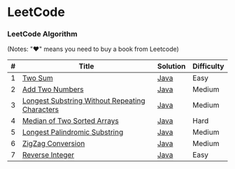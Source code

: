 # LeetCode


### LeetCode Algorithm

(Notes: "&hearts;" means you need to buy a book from Leetcode)

| # | Title | Solution | Difficulty |
|---| ----- | -------- | ---------- |
|1|[Two Sum](https://leetcode.com/problems/two-sum/) | [Java](./src/twoSum/TwoSum.java)|Easy|
|2|[Add Two Numbers](https://leetcode.com/problems/add-two-numbers/)|[Java](./src/addTwoNumbers/AddTwoNumbers.java)|Medium|
|3|[Longest Substring Without Repeating Characters](https://leetcode.com/problems/longest-substring-without-repeating-characters/)|[Java](./src/lengthOfLongestSubstring/LongestSubstringWithoutRepeatingCharacters.java)|Medium|
|4|[Median of Two Sorted Arrays](https://leetcode.com/problems/median-of-two-sorted-arrays/)|[Java](./src/medianofTwoSortedArrays/MedianOfTwoSortedArrays.java)|Hard|
|5|[Longest Palindromic Substring](https://leetcode.com/problems/longest-palindromic-substring/)|[Java](./src/longestPalindromicSubstring/LongestPalindromicSubstring.java)|Medium|
|6|[ZigZag Conversion](https://leetcode.com/problems/zigzag-conversion/)|[Java](./src/zigZagConversion/ZigZagConversion.java)|Medium|
|7|[Reverse Integer](https://leetcode.com/problems/reverse-integer/)|[Java](./src/reverseInteger/ReverseInteger.java)|Easy|
